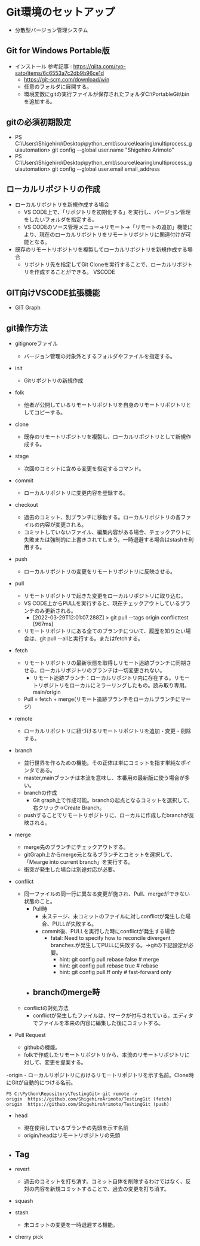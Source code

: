 # Git環境のセットアップ

- 分散型バージョン管理システム

## Git for Windows Portable版

- インストール 参考記事 : https://qiita.com/ryo-sato/items/6c6553a7c2db9b96ce1d
  - https://git-scm.com/download/win
  - 任意のフォルダに展開する。
  - 環境変数にgitの実行ファイルが保存されたフォルダC:\PortableGit\binを追加する。

## gitの必須初期設定
- PS C:\Users\Shigehiro\Desktop\python_emb\source\learing\multiprocess_guiautomation> git config --global user.name "Shigehiro Arimoto"
- PS C:\Users\Shigehiro\Desktop\python_emb\source\learing\multiprocess_guiautomation> git config --global user.email email_address

## ローカルリポジトリの作成
- ローカルリポジトリを新規作成する場合
    - VS CODE上で、「リポジトリを初期化する」を実行し、バージョン管理をしたいフォルダを指定する。
    - VS CODEのソース管理メニュー→リモート→「リモートの追加」機能により、現在のローカルリポジトリをリモートリポジトリに関連付けが可能となる。
- 既存のリモートリポジトリを複製してローカルリポジトリを新規作成する場合
    - リポジトリ先を指定してGit Cloneを実行することで、ローカルリポジトリを作成することができる。
VSCODE
## GIT向けVSCODE拡張機能
- GIT Graph

## git操作方法
- gitignoreファイル
  - バージョン管理の対象外とするフォルダやファイルを指定する。
- init
  - Gitリポジトリの新規作成
- folk
  - 他者が公開しているリモートリポジトリを自身のリモートリポジトリとしてコピーする。
- clone
  - 既存のリモートリポジトリを複製し、ローカルリポジトリとして新規作成する。
- stage
  - 次回のコミットに含める変更を指定するコマンド。
- commit
  - ローカルリポジトリに変更内容を登録する。
- checkout
  - 過去のコミット、別ブランチに移動する。ローカルリポジトリの各ファイルの内容が変更される。
  - コミットしていないファイル、編集内容がある場合、チェックアウトに失敗または強制的に上書きされてしまう。一時退避する場合はstashを利用する。
- push
  - ローカルリポジトリの変更をリモートリポジトリに反映させる。
- pull
  - リモートリポジトリで起きた変更をローカルリポジトリに取り込む。
  - VS CODE上からPULLを実行すると、現在チェックアウトしているブランチのみ更新される。
    - [2022-03-29T12:01:07.288Z] > git pull --tags origin conflicttest [967ms]
  - リモートリポジトリにある全てのブランチについて、履歴を知りたい場合は、git pull --allと実行する。またはfetchする。
- fetch
  - リモートリポジトリの最新状態を取得しリモート追跡ブランチに同期させる。ローカルリポジトリのブランチは一切変更されない。
    - リモート追跡ブランチ：ローカルリポジトリ内に存在する。リモートリポジトリをローカルにミラーリングしたもの。読み取り専用。main/origin
  - Pull = fetch + merge(リモート追跡ブランチをローカルブランチにマージ)
- remote
  - ローカルリポジトリに紐づけるリモートリポジトリを追加・変更・削除する。
- branch
  - 並行世界を作るための機能。その正体は単にコミットを指す単純なポインタである。
  - master,mainブランチは本流を意味し、本番用の最新版に使う場合が多い。
  - branchの作成
    - Git graph上で作成可能。branchの起点となるコミットを選択して、右クリック→Create Branch。
  - pushすることでリモートリポジトリに、ローカルに作成したbranchが反映される。

- merge
  - merge先のブランチにチェックアウトする。
  - gitGraph上からmerge元となるブランチとコミットを選択して、「Mearge into current branch」を実行する。
  - 衝突が発生した場合は別途対応が必要。

- conflict
  - 同一ファイルの同一行に異なる変更が施され、Pull、mergeができない状態のこと。
    - Pull時
      - 未ステージ、未コミットのファイルに対しconflictが発生した場合、PULLが失敗する。
      - commit後、PULLを実行した時にconflictが発生する場合
        - fatal: Need to specify how to reconcile divergent branches.が発生してPULLに失敗する。→gitの下記設定が必要。
          - hint:   git config pull.rebase false  # merge
          - hint:   git config pull.rebase true   # rebase
          - hint:   git config pull.ff only       # fast-forward only
    - branchのmerge時
      - 
  - conflictの対処方法
    - conflictが発生したファイルは、!マークが付与されている。エディタでファイルを本来の内容に編集した後にコミットする。

- Pull Request
  - githubの機能。
  - folkで作成したリモートリポジトリから、本流のリモートリポジトリに対して、変更を提案する。


-origin
    - ローカルリポジトリにおけるリモートリポジトリを示す名前。Clone時にGitが自動的につける名前。
```
PS C:\Python\Repository\TestingGit> git remote -v
origin  https://github.com/ShigehiroArimoto/TestingGit (fetch)
origin  https://github.com/ShigehiroArimoto/TestingGit (push)
```

- head
  - 現在使用しているブランチの先頭を示す名前
  - origin/headはリモートリポジトリの先頭

- Tag
  - 
- revert
  - 過去のコミットを打ち消す。コミット自体を削除するわけではなく、反対の内容を新規コミットすることで、過去の変更を打ち消す。

- squash
- stash
  - 未コミットの変更を一時退避する機能。

- cherry pick
 